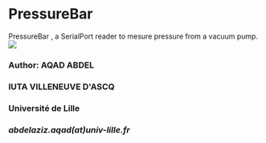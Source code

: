 # PressureBar
PressureBar , a SerialPort reader to mesure pressure from a vacuum pump. 
<img src="PressureBAR.png"/>
<h3> Author: AQAD ABDEL </h3>
<h3> IUTA VILLENEUVE D'ASCQ </h3>
<h3> Université de Lille </h3>
<h3><i>abdelaziz.aqad(at)univ-lille.fr</i></h3>
